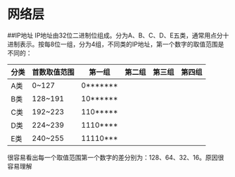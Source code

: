 网络层
=====
##IP地址
IP地址由32位二进制位组成。分为A、B、C、D、E五类，通常用点分十进制表示。按每8位一组，分为4组，不同类的IP地址，第一个数字的取值范围是不同的：

|分类|首数取值范围|第一组|第二组|第三组|第四组
|----|------|----|-----|------|-----
|A类|0~127|0*******|||
|B类|128~191|10******|||
|C类|192~223|110*****|||
|D类|224~239|1110****|||
|E类|240~255|11110***|||
很容易看出每一个取值范围第一个数字的差分别为：128、64、32、16。原因很容易理解

